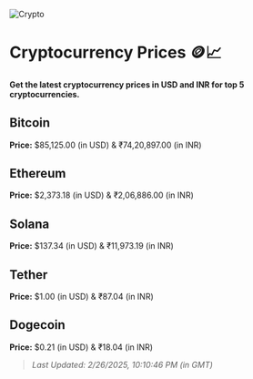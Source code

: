 
![Crypto](https://www.techguide.com.au/wp-content/uploads/2020/11/crypto3.jpeg)

# Cryptocurrency Prices 🪙📈

#### Get the latest cryptocurrency prices in USD and INR for top 5 cryptocurrencies.

## Bitcoin

**Price:** $85,125.00 (in USD) & ₹74,20,897.00 (in INR)

## Ethereum

**Price:** $2,373.18 (in USD) & ₹2,06,886.00 (in INR)

## Solana

**Price:** $137.34 (in USD) & ₹11,973.19 (in INR)

## Tether

**Price:** $1.00 (in USD) & ₹87.04 (in INR)

## Dogecoin

**Price:** $0.21 (in USD) & ₹18.04 (in INR)

> _Last Updated: 2/26/2025, 10:10:46 PM (in GMT)_
